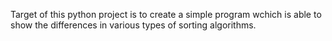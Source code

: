 Target of this python project is to create a simple program wchich is able to show the differences in various types of sorting algorithms.
